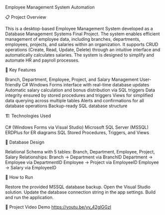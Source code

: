 Employee Management System Automation

📋 Project Overview

This is a desktop-based Employee Management System developed as a Database Management Systems Final Project. The system enables efficient management of employee data, including branches, departments, employees, projects, and salaries within an organization. It supports CRUD operations (Create, Read, Update, Delete) through an intuitive interface and automatically calculates salaries. The system is designed to simplify and automate HR and payroll processes.

🚀 Key Features

Branch, Department, Employee, Project, and Salary Management
User-friendly C# Windows Forms interface with real-time database updates
Automatic salary calculation and bonus distribution via SQL triggers
Data integrity ensured by stored procedures and triggers
Views for simplified data querying across multiple tables
Alerts and confirmations for all database operations
Backup-ready SQL database structure

🏗️ Technologies Used

C# (Windows Forms via Visual Studio)
Microsoft SQL Server (MSSQL)
ERDPlus for ER diagrams
SQL Stored Procedures, Triggers, and Views

📝 Database Design

Relational Schema with 5 tables: Branch, Department, Employee, Project, Salary
Relationships:
Branch → Department via BranchID
Department → Employee via DepartmentID
Employee → Project via EmployeeID
Employee → Salary via EmployeeID

📂 How to Run

Restore the provided MSSQL database backup.
Open the Visual Studio solution.
Update the database connection string in the app settings.
Build and run the application.

🎥 Project Video Demo
https://youtu.be/yv_42glGGzI
